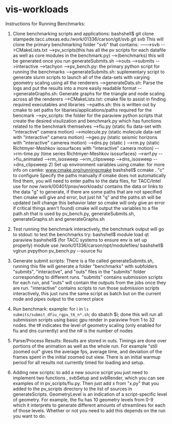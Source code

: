 # vis-workloads
Instructions for Running Benchmarks:

1) Clone benchmarking scripts and applications:
bashshell$ git clone stampede.tacc.utexas.edu:/work/01336/carson/git/svb.git svb
This will clone the primary benchmarking folder "svb" that contains:
--->svb
        -->CMakeLists.txt
        -->pv_scripts(this has all the pv scripts for each datafile as well as core modules in the benchmark.py)
        -->(benchmarks) this will be generated once you run generateSubmits.sh
                -->outs
                -->submits
                -->interactive
                -->tachyon
        -->pv_bench.py:  the primary python script for running the benchmarks
        -->generateSubmits.sh: suplementary script to generate slurm scripts to launch all of the data-sets with varying geometry scaling using all the renderers
        -->generateDats.sh:  Parse the logs and put the results into a more easily readable format
        -->generateGraphs.sh:  Generate graphs for the triangle and node scaling across all the renderers
        -->CMakeLists.txt: cmake file to assist in finding required executables and libraries
        -->paths.sh: this is written out by cmake to set paths for libaries/applications/paths required for the bencmark
        -->pv_scripts: the folder for the paraview python scripts that create the desired visulization and benchmark.py which has functions related to the benchmark themselves
                -->fiu.py (static fiu data-set with "interactive" camera motion)
                -->molecule.py (static molecule data-set with "interactive" camera motion)
                -->geo.py (static seismic horizons with "interactive" camerea motion)
                -->dns.py  (static )
                -->rm.py (static Richtmyer-Meshkov isosurfaces with "interactive" camera motion)
                -->rm-time.py (time series Richtmyer-Meshkov isosurfaces)
                -->wrf.py 
                -->fiu_animated
                -->rm_isosweep
                -->rm_clipsweep
                -->dns_isosweep
                -->dns_clipsweep
                2) Set up environment variables using cmake:
for more info on camke: www.cmake.org/runningcmake
bashshell$ ccmake .
"c" to configure
Specify the paths manually if cmake does not automatically find them, you will need to enter paths to the data files, for TACC/Intel use for now  /work/00401/pnav/workloads/ contains the data or links to the data
"g" to generate, if there are some paths that are not specified then cmake will give and error, but just hit "q" and the paths.sh will be updated (will change this behavior later so cmake will only give an error if critical things aren't found)
cmake will output the variables to a file path.sh that is used by pv_bench.py, generateSubmits.sh, generateGraphs.sh and  generateGraphs.sh

3) Test running the benchmark interactively, the benchmark output will go to stdout:
to test the benchmarks try:
bashshell$ module load qt paraview
bashshell$ (for TACC systems to ensure env is set up properly) module use /work/01336/carson/opt/modulefiles/
bashshell$ vglrun pvpython pv_bench.py --source fiu


4) Generate submit scripts:
There is a file called generateSubmits.sh, running this file will generate a folder "benchmarks"  with subfolders "submits", "interactive", and "outs" files in the "submits" folder corresponding to different runs. "submits" contains submission scripts for each run, and "outs" will contain the outputs from the jobs once they are run.
"interactive" contains scripts to run those submission scripts interactively, this just runs the same script as batch but on the current node and pipes output to the correct place

5) Run benchmark:
example:
for i in `ls submits/submit_dfiu_rgpu_t6_n*.sh`; do sbatch $i; done
this will run all submission scripts using basic gpu render in paraview from 1 to 32 nodes.
the t# indicates the level of geometry scaling (only enabled for fiu and dns currently)
and the n# is the number of nodes


6) Parse/Process Results:
Results are stored in outs. Timings are done over portions of the animation as well as the whole run. For example "still zoomed out" gives the average fps, average time, and deviation of the frames spent in the initial zoomed out view. There is an initial warmup period for all results not currently timed for loading and setup.

7) Adding new scripts:
to add a new source script you just need to implement two functions , svbSetup and svbRender, which you can see examples of in pv_scripts/fiu.py. Then just add x from "x.py" that you added to the pv_scripts directory to the list of sources in generateScripts. GeometryLevel is an indication of a script-specific level of geometry. For example, the fiu has 10 geometry levels from 0-9 which it interprets to generate different amounts of streamlines for each of those levels. Whether or not you need to add this depends on the run you want to do.
